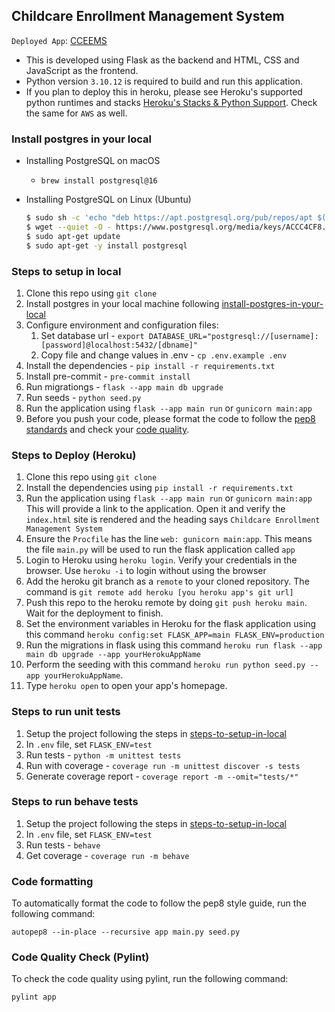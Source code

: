 ## Childcare Enrollment Management System

`Deployed App`: [CCEEMS](https://childcare-d71b0285d615.herokuapp.com/)

* This is developed using Flask as the backend and HTML, CSS and JavaScript as the frontend.
* Python version `3.10.12` is required to build and run this application.
* If you plan to deploy this in heroku, please see Heroku's supported python runtimes and stacks [Heroku\'s Stacks & Python Support](https://devcenter.heroku.com/articles/python-support). Check the same for `AWS` as well.


### Install postgres in your local
- Installing PostgreSQL on macOS
    - ```brew install postgresql@16```

- Installing PostgreSQL on Linux (Ubuntu)
    ```sh
    $ sudo sh -c 'echo "deb https://apt.postgresql.org/pub/repos/apt $(lsb_release -cs)-pgdg main" > /etc/apt/sources.list.d/pgdg.list'
    $ wget --quiet -O - https://www.postgresql.org/media/keys/ACCC4CF8.asc | sudo apt-key add -
    $ sudo apt-get update
    $ sudo apt-get -y install postgresql
    ```

### Steps to setup in local
1. Clone this repo using `git clone`
1. Install postgres in your local machine following [install-postgres-in-your-local](#install-postgres-in-your-local)
1. Configure environment and configuration files:
   1. Set database url - `export DATABASE_URL="postgresql://[username]:[password]@localhost:5432/[dbname]"`
   1. Copy file and change values in .env - `cp .env.example .env`
1. Install the dependencies - `pip install -r requirements.txt`
1. Install pre-commit - `pre-commit install`
1. Run migrationgs - `flask --app main db upgrade`
1. Run seeds - `python seed.py`
1. Run the application using `flask --app main run` or `gunicorn main:app`
1. Before you push your code, please format the code to follow the [pep8 standards](#code-formatting) and check your [code quality](#code-quality-check-pylint).

### Steps to Deploy (Heroku)
1. Clone this repo using `git clone`
1. Install the dependencies using `pip install -r requirements.txt`
1. Run the application using `flask --app main run` or `gunicorn main:app`
    This will provide a link to the application. Open it and verify the `index.html` site is rendered and the heading says `Childcare Enrollment Management System`
1. Ensure the `Procfile` has the line `web: gunicorn main:app`. This means the file `main.py` will be used to run the flask application called `app`
1. Login to Heroku using `heroku login`. Verify your credentials in the browser. Use `heroku -i` to login without using the browser
1. Add the heroku git branch as a `remote` to your cloned repository. The command is `git remote add heroku [you heroku app's git url]`
2. Push this repo to the heroku remote by doing `git push heroku main`. Wait for the deployment to finish.
3. Set the environment variables in Heroku for the flask application using this command `heroku config:set FLASK_APP=main FLASK_ENV=production`
4. Run the migrations in flask using this command `heroku run flask --app main db upgrade --app yourHerokuAppName`
5. Perform the seeding with this command `heroku run python seed.py --app yourHerokuAppName`.
6. Type `heroku open` to open your app's homepage.

### Steps to run unit tests
1. Setup the project following the steps in [steps-to-setup-in-local](#steps-to-setup-in-local)
1. In `.env` file, set `FLASK_ENV=test`
1. Run tests - `python -m unittest tests`
1. Run with coverage - `coverage run -m unittest discover -s tests`
1. Generate coverage report - `coverage report -m --omit="tests/*"`

### Steps to run behave tests
1. Setup the project following the steps in [steps-to-setup-in-local](#steps-to-setup-in-local)
1. In `.env` file, set `FLASK_ENV=test`
1. Run tests - `behave`
1. Get coverage - `coverage run -m behave`


### Code formatting
To automatically format the code to follow the pep8 style guide, run the following command:
```
autopep8 --in-place --recursive app main.py seed.py
```

### Code Quality Check (Pylint)
To check the code quality using pylint, run the following command:
```
pylint app
```
